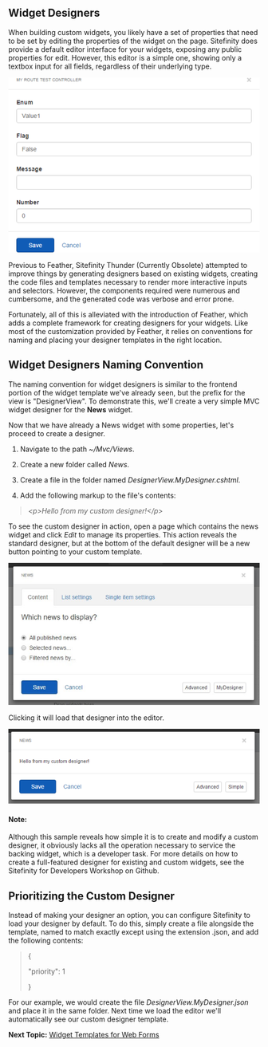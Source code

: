 Widget Designers
----------------

When building custom widgets, you likely have a set of properties that
need to be set by editing the properties of the widget on the page.
Sitefinity does provide a default editor interface for your widgets,
exposing any public properties for edit. However, this editor is a
simple one, showing only a textbox input for all fields, regardless
of their underlying type.

![](../media/image340.png)

Previous to Feather, Sitefinity Thunder (Currently Obsolete) attempted to improve things by
generating designers based on existing widgets, creating the code
files and templates necessary to render more interactive inputs and
selectors. However, the components required were numerous and
cumbersome, and the generated code was verbose and error prone.


Fortunately, all of this is alleviated with the introduction of
Feather, which adds a complete framework for creating designers for
your widgets. Like most of the customization provided by Feather, it
relies on conventions for naming and placing your designer templates
in the right location.

Widget Designers Naming Convention
----------------------------------

The naming convention for widget designers is similar to the frontend
portion of the widget template we've already seen, but the prefix for
the view is "DesignerView". To demonstrate this, we'll create a very
simple MVC widget designer for the **News** widget.

Now that we have already a News widget with some properties, let's proceed to
create a designer.

1.  Navigate to the path *\~/Mvc/Views*.

2.  Create a new folder called *News*.

3.  Create a file in the folder named *DesignerView.MyDesigner.cshtml*.

4.  Add the following markup to the file's contents:

> *\<p\>Hello from my custom designer!\</p\>*

To see the custom designer in action, open a page which contains the
news widget and click *Edit* to manage its properties. This action
reveals the standard designer, but at the bottom of the default
designer will be a new button pointing to your custom template.

![](../media/image342.jpeg)

Clicking it will load that designer into the editor.

![](../media/image343.png)

#### Note: 
Although this sample reveals how simple it is to create and
modify a custom designer, it obviously lacks all the operation
necessary to service the backing widget, which is a developer task.
For more details on how to create a full-featured designer for
existing and custom widgets, see the Sitefinity for Developers Workshop on Github.

Prioritizing the Custom Designer
--------------------------------

Instead of making your designer an option, you can configure
Sitefinity to load your designer by default. To do this, simply create
a file alongside the template, named to match exactly except using the
extension .json, and add the following contents:

> {
>
> \"priority\": 1
>
> }

For our example, we would create the file *DesignerView.MyDesigner.json* and place it in the same folder. Next time we load the editor we'll automatically see our custom designer template.


**Next Topic:**
[Widget Templates for Web Forms](./Widget%20Templates/readme.md)